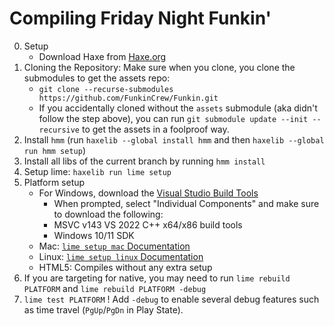 # Compiling Friday Night Funkin'

0. Setup
    - Download Haxe from [Haxe.org](https://haxe.org)
1. Cloning the Repository: Make sure when you clone, you clone the submodules to get the assets repo:
    - `git clone --recurse-submodules https://github.com/FunkinCrew/Funkin.git`
    - If you accidentally cloned without the `assets` submodule (aka didn't follow the step above), you can run `git submodule update --init --recursive` to get the assets in a foolproof way.
2. Install `hmm` (run `haxelib --global install hmm` and then `haxelib --global run hmm setup`)
3. Install all libs of the current branch by running `hmm install`
4. Setup lime: `haxelib run lime setup`
5. Platform setup
   - For Windows, download the [Visual Studio Build Tools](https://aka.ms/vs/17/release/vs_BuildTools.exe)
        - When prompted, select "Individual Components" and make sure to download the following:
        - MSVC v143 VS 2022 C++ x64/x86 build tools
        - Windows 10/11 SDK
    - Mac: [`lime setup mac` Documentation](https://lime.openfl.org/docs/advanced-setup/macos/)
    - Linux: [`lime setup linux` Documentation](https://lime.openfl.org/docs/advanced-setup/linux/)
    - HTML5: Compiles without any extra setup
6. If you are targeting for native, you may need to run `lime rebuild PLATFORM` and `lime rebuild PLATFORM -debug`
7. `lime test PLATFORM` ! Add `-debug` to enable several debug features such as time travel (`PgUp`/`PgDn` in Play State).
